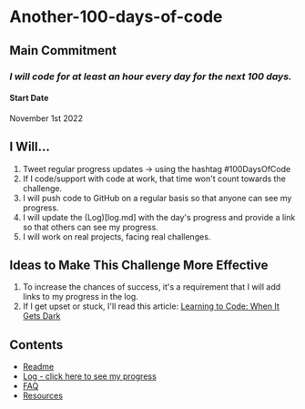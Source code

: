 # Another-100-days-of-code

## Main Commitment
### *I will code for at least an hour every day for the next 100 days.*

#### Start Date
November 1st 2022

## I Will...
1. Tweet regular progress updates -> using the hashtag #100DaysOfCode
2. If I code/support with code at work, that time won't count towards the challenge.
3. I will push code to GitHub on a regular basis so that anyone can see my progress.
4. I will update the (Log)[log.md] with the day's progress and provide a link so that others can see my progress.
5. I will work on real projects, facing real challenges. 

## Ideas to Make This Challenge More Effective
1. To increase the chances of success, it's a requirement that I will add links to my progress in the log. 
2. If I get upset or stuck, I'll read this article: [Learning to Code: When It Gets Dark](https://www.freecodecamp.org/news/learning-to-code-when-it-gets-dark-e485edfb58fd/)


## Contents
* [Readme](readme.md)
* [Log - click here to see my progress](log.md)
* [FAQ](FAQ.md)
* [Resources](resources.md)
